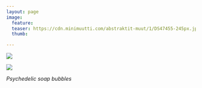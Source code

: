 ```yaml
---
layout: page
image:
  feature:
  teaser: https://cdn.minimuutti.com/abstraktit-muut/1/DS47455-245px.jpg
  thumb:

---
```


![](https://cdn.minimuutti.com/abstraktit-muut/1/DS47455-800px.jpg)

![](https://cdn.minimuutti.com/abstraktit-muut/1/DS47455_3-800px.jpg)

*Psychedelic soap bubbles*
